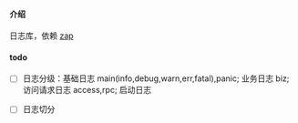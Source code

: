 #### 介绍

日志库，依赖 [zap](https://github.com/uber-go/zap)

#### todo

- [ ] 日志分级：基础日志 main(info,debug,warn,err,fatal),panic; 业务日志 biz; 访问请求日志 access,rpc; 启动日志
- [ ] 日志切分

